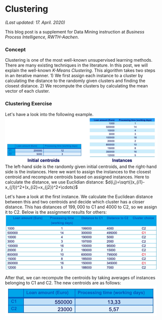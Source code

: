 # Clustering
*(Last updated: 17. April. 2020)*

This blog post is a supplement for Data Mining instruction at *Business Process Intelligence, RWTH-Aachen*.

### Concept
Clustering is one of the most well-known unsupervised learning methods. There are many existing techniques in the literature. In this post, we will explain the well-known _K-Means Clustering_. This algorithm takes two steps in an iterative manner. 1) We first assign each instance to a cluster by calculating the distance to the randomly given clusters and finding the closest distance. 2) We recompute the clusters by calculating the mean vector of each cluster.

### Clustering Exercise

Let's have a look into the following example.
![IMAGE](resources/CCE3D38ADB4CD58D97DE4966231A10B9.jpg)
The left-hand side is the randomly given initial centroids, and the right-hand side is the instances. Here we want to assign the instances to the closest centroid and recompute centroids based on assigned instances. Here to calculate the distance, we use Euclidian distance: $d(i,j)=\sqrt{(x_{i1}-x_{j1})^2+(x_{i2}=x_{j2})^2+\cdots}$

Let's have a look at the first instance. We calculate the Euclidean distance between this and two centroids and decide which cluster has a closer distance. This has distances of $199,000$ to C1 and $4000$ to C2, so we assign it to C2. Below is the assignment results for others:
![IMAGE](resources/A0DE72DEBC82807265C7B1C377E5DAAB.jpg)

After that, we can recompute the centroids by taking averages of instances belonging to C1 and C2. The new centroids are as follows:
![IMAGE](resources/A6D3BE4E59667168EFBA51052DF31876.jpg)